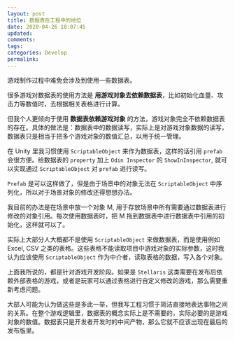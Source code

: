 ```yaml
---
layout: post
title: 数据表在工程中的地位
date: 2020-04-26 18:07:45
updated:
comments:
tags:
categories: Develop
permalink:
---
```


游戏制作过程中难免会涉及到使用一些数据表。



很多游戏对数据表的使用方法是 **用游戏对象去依赖数据表**，比如初始化血量、攻击力等数值时，去根据相关表格进行计算。



但我个人更倾向于使用 **数据表依赖游戏对象** 的方法，游戏对象完全不依赖数据表的存在。具体的做法是：数据表中的数据读写，实际上是对游戏对象数据的读写，数据表只是相当于把多个游戏对象的数值汇总，以用于统一管理。



在 Unity 里我习惯使用 `ScriptableObject` 来作为数据表，这样的话引用 `prefab` 会很方便。给数据表的  `property` 加上 `Odin Inspector` 的 `ShowInInspector`, 就可以实现通过 `ScriptableObject` 对 `prefab` 进行读写。



`Prefab` 是可以这样做了，但是由于场景中的对象无法在 `ScriptableObject` 中序列化，所以对于场景对象的修改还得想想办法。



我目前的办法是在场景中放一个对象 M, 用于存放场景中所有需要通过数据表进行修改的对象引用。每次使用数据表时，把 M 拖到数据表中进行数据表中引用的初始化，这样就可以了。



实际上大部分人大概都不是使用 `ScriptableObject` 来做数据表，而是使用例如 Excel, CSV 之类的表格。这些表格不能读取项目中游戏对象的实际参数，这时我认为应该使用 `ScriptableObject` 作为中介者，读取表格的数据，写入各个对象。



上面我所说的，都是针对游戏开发阶段。如果是 `Stellaris` 这类需要在发布后依赖外部表格的游戏，或者是玩家可以通过表格进行自定义修改的游戏，那么需要重新考虑问题。



大部人可能为认为做这些是多此一举，但我写工程习惯于简洁直接地表达事物之间的关系。在整个游戏逻辑里，数据表的概念实际上是不需要的，实际必要的是游戏对象的数值。数据表只是开发者开发时的中间产物，那么它就不应该出现在最后的发布版里。

